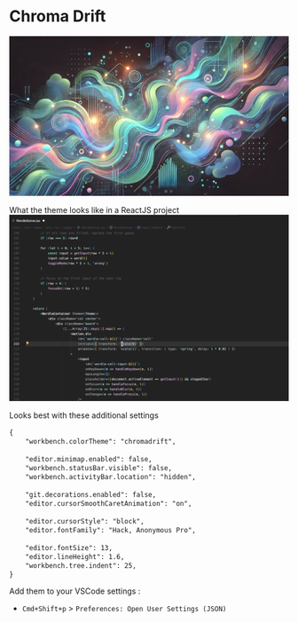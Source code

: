 # Chroma Drift
![Chroma Drift banner](chroma-banner.png)

What the theme looks like in a ReactJS project
![Chroma Drift in action](chroma-snippet.png)

Looks best with these additional settings
```
{
    "workbench.colorTheme": "chromadrift",
    
    "editor.minimap.enabled": false,
    "workbench.statusBar.visible": false,
    "workbench.activityBar.location": "hidden",

    "git.decorations.enabled": false,
    "editor.cursorSmoothCaretAnimation": "on",

    "editor.cursorStyle": "block",
    "editor.fontFamily": "Hack, Anonymous Pro", 
    
    "editor.fontSize": 13,
    "editor.lineHeight": 1.6,
    "workbench.tree.indent": 25,
}
``` 
Add them to your VSCode settings :
- `Cmd+Shift+p` >  `Preferences: Open User Settings (JSON)`
